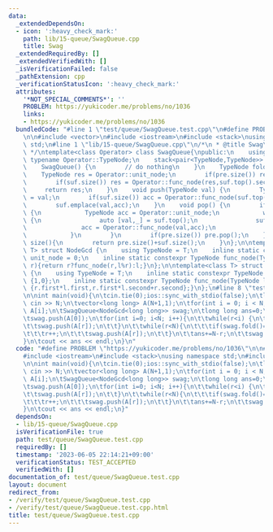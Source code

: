 ```yaml
---
data:
  _extendedDependsOn:
  - icon: ':heavy_check_mark:'
    path: lib/15-queue/SwagQueue.cpp
    title: Swag
  _extendedRequiredBy: []
  _extendedVerifiedWith: []
  _isVerificationFailed: false
  _pathExtension: cpp
  _verificationStatusIcon: ':heavy_check_mark:'
  attributes:
    '*NOT_SPECIAL_COMMENTS*': ''
    PROBLEM: https://yukicoder.me/problems/no/1036
    links:
    - https://yukicoder.me/problems/no/1036
  bundledCode: "#line 1 \"test/queue/SwagQueue.test.cpp\"\n#define PROBLEM \"https://yukicoder.me/problems/no/1036\"\
    \n\n#include <vector>\n#include <iostream>\n#include <stack>\nusing namespace\
    \ std;\n#line 1 \"lib/15-queue/SwagQueue.cpp\"\n/*\n * @title Swag\n * @docs md/data-structure/Swag.md\n\
    \ */\ntemplate<class Operator> class SwagQueue{\npublic:\n    using TypeNode =\
    \ typename Operator::TypeNode;\n    stack<pair<TypeNode,TypeNode>> pre,suf;\n\n\
    \    SwagQueue() {\n        // do nothing\n    }\n    TypeNode fold() {\n    \
    \    TypeNode res = Operator::unit_node;\n        if(pre.size()) res = Operator::func_node(pre.top().second,res);\n\
    \        if(suf.size()) res = Operator::func_node(res,suf.top().second);\n   \
    \     return res;\n    }\n    void push(TypeNode val) {\n        TypeNode acc\
    \ = val;\n        if(suf.size()) acc = Operator::func_node(suf.top().second,acc);\n\
    \        suf.emplace(val,acc);\n    }\n    void pop() {\n        if(pre.empty())\
    \ {\n            TypeNode acc = Operator::unit_node;\n            while(suf.size())\
    \ {\n                auto [val,_] = suf.top();\n                suf.pop();\n \
    \               acc = Operator::func_node(val,acc);\n                pre.emplace(val,acc);\n\
    \            }\n        }\n        if(pre.size()) pre.pop();\n    }\n    size_t\
    \ size(){\n        return pre.size()+suf.size();\n    }\n};\n\ntemplate<class\
    \ T> struct NodeGcd {\n    using TypeNode = T;\n    inline static constexpr TypeNode\
    \ unit_node = 0;\n    inline static constexpr TypeNode func_node(TypeNode l,TypeNode\
    \ r){return r?func_node(r,l%r):l;}\n};\n\ntemplate<class T> struct NodeComposite\
    \ {\n    using TypeNode = T;\n    inline static constexpr TypeNode unit_node =\
    \ {1,0};\n    inline static constexpr TypeNode func_node(TypeNode l,TypeNode r){return\
    \ {r.first*l.first,r.first*l.second+r.second};}\n};\n#line 8 \"test/queue/SwagQueue.test.cpp\"\
    \n\nint main(void){\n\tcin.tie(0);ios::sync_with_stdio(false);\n\tlong long N;\
    \ cin >> N;\n\tvector<long long> A(N+1,1);\n\tfor(int i = 0; i < N; ++i) cin >>\
    \ A[i];\n\tSwagQueue<NodeGcd<long long>> swag;\n\tlong long ans=0;\n\tint r=0;\n\
    \tswag.push(A[0]);\n\tfor(int i=0; i<N; i++){\n\t\twhile(r<i) {\n\t\t\tr++;\n\t\
    \t\tswag.push(A[r]);\n\t\t}\n\t\twhile(r<N){\n\t\t\tif(swag.fold()==1) break;\n\
    \t\t\tr++;\n\t\t\tswag.push(A[r]);\n\t\t}\n\t\tans+=N-r;\n\t\tswag.pop();\n\t\
    }\n\tcout << ans << endl;\n}\n"
  code: "#define PROBLEM \"https://yukicoder.me/problems/no/1036\"\n\n#include <vector>\n\
    #include <iostream>\n#include <stack>\nusing namespace std;\n#include \"../../lib/15-queue/SwagQueue.cpp\"\
    \n\nint main(void){\n\tcin.tie(0);ios::sync_with_stdio(false);\n\tlong long N;\
    \ cin >> N;\n\tvector<long long> A(N+1,1);\n\tfor(int i = 0; i < N; ++i) cin >>\
    \ A[i];\n\tSwagQueue<NodeGcd<long long>> swag;\n\tlong long ans=0;\n\tint r=0;\n\
    \tswag.push(A[0]);\n\tfor(int i=0; i<N; i++){\n\t\twhile(r<i) {\n\t\t\tr++;\n\t\
    \t\tswag.push(A[r]);\n\t\t}\n\t\twhile(r<N){\n\t\t\tif(swag.fold()==1) break;\n\
    \t\t\tr++;\n\t\t\tswag.push(A[r]);\n\t\t}\n\t\tans+=N-r;\n\t\tswag.pop();\n\t\
    }\n\tcout << ans << endl;\n}"
  dependsOn:
  - lib/15-queue/SwagQueue.cpp
  isVerificationFile: true
  path: test/queue/SwagQueue.test.cpp
  requiredBy: []
  timestamp: '2023-06-05 22:14:21+09:00'
  verificationStatus: TEST_ACCEPTED
  verifiedWith: []
documentation_of: test/queue/SwagQueue.test.cpp
layout: document
redirect_from:
- /verify/test/queue/SwagQueue.test.cpp
- /verify/test/queue/SwagQueue.test.cpp.html
title: test/queue/SwagQueue.test.cpp
---
```

